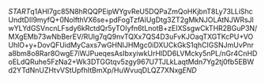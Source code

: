 $START$q1AHI7gc85N8hRQQPEipWYgvReU5DQPaZmQoHKjbnT8Ly73LLiShcUndtDII9myfQ+0NolfthVX6se+pdFogTzfAlUgDtg3ZT2gMkNJOLAtNJWRsJlwYLYdGSVncnLFsdy6kRctdQr5yTOIyfn6tLnotB+zEIXSsgwCkTHR2BGuP3N/MXgEMb73wNbBerEV/RUlg7qQ9nvTQXx7QS4D3uFvKJOaqTXGTKcPU+VOUhlO+y+DovQFUidMyCaxs7wGHNIJHMgc0iDXUCkGkS1qhCIGSNJmUvPnra8bm8o8Rar8OwgE7iWJPueqesAsIbxyiwkUrHlDD6LVMcky5nPL/nGr4CnHDoELdQRuhe5FzNa2+Wk3DTGGtqv5zgy967U7TJLkLaqtMdn7Yg2tj0fb5EBWd2YTdNnUZHtvVStUpfhItBmXp/HuWvuqDLQZ7XNxg$END$